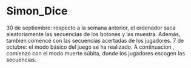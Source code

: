 # Simon_Dice
30 de septiembre: respecto a la semana anterior, el ordenador saca aleatoriamente las secuencias de los botones y las muestra. Además, también  comencé con las secuencias acertadas de los jugadores.
7 de octubre: el modo básico del juego se ha realizado. A continuacion , comienzo con el modo muerte súbita, donde los jugadores escogen las secuencias.

